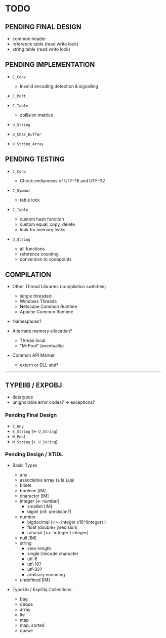 # TODO

## PENDING FINAL DESIGN

- common header
- reference table (read write lock)
- string table (read write lock)

## PENDING IMPLEMENTATION

- `C_Conv`
   - Invalid encoding detection & signalling

- `C_Port`

- `C_Table`
   - collision metrics

- `U_String`

- `U_Char_Buffer`

- `U_String_Array`

## PENDING TESTING

- `C_Conv`
  - Check endianness of UTF-16 and UTF-32

- `C_Symbol`
   - table lock

- `C_Table`
   - custom hash function
   - custom equal, copy, delete
   - look for memory leaks

- `U_String`
   - all functions
   - reference counting
   - conversion to codepoints

## COMPILATION

- Other Thread Libraries (compilation switches)
  - single threaded
  - Windows Threads
  - Netscape Common Runtime
  - Apache Common Runtime

- Namespaces?

- Alternate memory allocation?
  - Thread local
  - "M-Pool" (eventually)

- Common API Marker
  - extern or DLL stuff

---

## TYPElIB / EXPOBJ

- datatypes
- unignorable error codes? -> exceptions?

### Pending Final Design

- `E_Any`
- `E_String` (<- `U_String`)
- `M_Pool`
- `M_String` (<- `U_String`)

### Pending Design / XTIDL

- Basic Types
  - any
  - associative array (a la Lua)
  - bitset
  - boolean [IM]
  - character [IM]
  - integer (<- number)
    - smallint [IM]
    - bigint (inf. precision?)
  - number
    - bigdecimal (<>- integer x10^(integer) )
    - float (double+ precision)
    - rational (<>- integer / integer)
  - null [IM]
  - string
    - zero-length
    - single Unicode character
    - utf-8
    - utf-16?
    - utf-32?
    - arbitrary encoding
  - undefined [IM]

- TypeLib / ExpObj Collections:
    - bag
    - deque
    - array
    - list
    - map
    - map, sorted
    - queue

